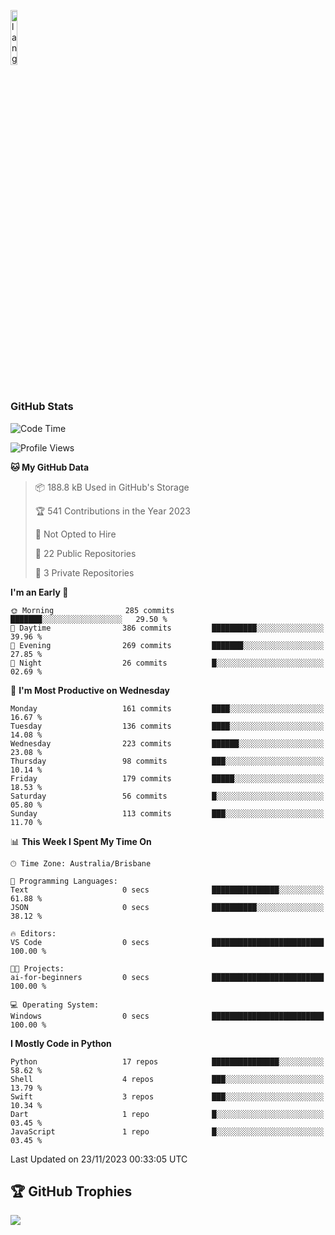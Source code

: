 <p align="left"><img width=15%" src="https://github.com/alansmathew/alansmathew/raw/master/lang.gif" alt="lang image here" /></p>

# <h3 align="left">GitHub Stats</h3>

<!--START_SECTION:waka-->
![Code Time](http://img.shields.io/badge/Code%20Time-319%20hrs%2051%20mins-blue)

![Profile Views](http://img.shields.io/badge/Profile%20Views-0-blue)

**🐱 My GitHub Data** 

> 📦 188.8 kB Used in GitHub's Storage 
 > 
> 🏆 541 Contributions in the Year 2023
 > 
> 🚫 Not Opted to Hire
 > 
> 📜 22 Public Repositories 
 > 
> 🔑 3 Private Repositories 
 > 
**I'm an Early 🐤** 

```text
🌞 Morning                285 commits         ███████░░░░░░░░░░░░░░░░░░   29.50 % 
🌆 Daytime                386 commits         ██████████░░░░░░░░░░░░░░░   39.96 % 
🌃 Evening                269 commits         ███████░░░░░░░░░░░░░░░░░░   27.85 % 
🌙 Night                  26 commits          █░░░░░░░░░░░░░░░░░░░░░░░░   02.69 % 
```
📅 **I'm Most Productive on Wednesday** 

```text
Monday                   161 commits         ████░░░░░░░░░░░░░░░░░░░░░   16.67 % 
Tuesday                  136 commits         ████░░░░░░░░░░░░░░░░░░░░░   14.08 % 
Wednesday                223 commits         ██████░░░░░░░░░░░░░░░░░░░   23.08 % 
Thursday                 98 commits          ███░░░░░░░░░░░░░░░░░░░░░░   10.14 % 
Friday                   179 commits         █████░░░░░░░░░░░░░░░░░░░░   18.53 % 
Saturday                 56 commits          █░░░░░░░░░░░░░░░░░░░░░░░░   05.80 % 
Sunday                   113 commits         ███░░░░░░░░░░░░░░░░░░░░░░   11.70 % 
```


📊 **This Week I Spent My Time On** 

```text
🕑︎ Time Zone: Australia/Brisbane

💬 Programming Languages: 
Text                     0 secs              ███████████████░░░░░░░░░░   61.88 % 
JSON                     0 secs              ██████████░░░░░░░░░░░░░░░   38.12 % 

🔥 Editors: 
VS Code                  0 secs              █████████████████████████   100.00 % 

🐱‍💻 Projects: 
ai-for-beginners         0 secs              █████████████████████████   100.00 % 

💻 Operating System: 
Windows                  0 secs              █████████████████████████   100.00 % 
```

**I Mostly Code in Python** 

```text
Python                   17 repos            ███████████████░░░░░░░░░░   58.62 % 
Shell                    4 repos             ███░░░░░░░░░░░░░░░░░░░░░░   13.79 % 
Swift                    3 repos             ███░░░░░░░░░░░░░░░░░░░░░░   10.34 % 
Dart                     1 repo              █░░░░░░░░░░░░░░░░░░░░░░░░   03.45 % 
JavaScript               1 repo              █░░░░░░░░░░░░░░░░░░░░░░░░   03.45 % 
```




 Last Updated on 23/11/2023 00:33:05 UTC
<!--END_SECTION:waka-->

## 🏆 GitHub Trophies

![](https://github-profile-trophy.vercel.app/?username=samh06&theme=discord&no-frame=true&no-bg=false&margin-w=4)
